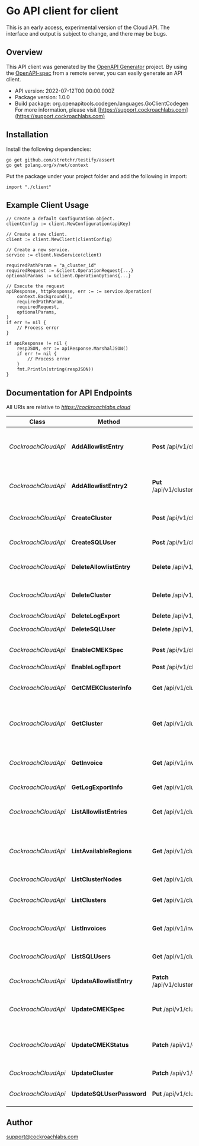 # Go API client for client

This is an early access, experimental version of the Cloud API. The interface and output is subject to change, and there may be bugs.

## Overview
This API client was generated by the [OpenAPI Generator](https://openapi-generator.tech) project.  By using the [OpenAPI-spec](https://www.openapis.org/) from a remote server, you can easily generate an API client.

- API version: 2022-07-12T00:00:00.000Z
- Package version: 1.0.0
- Build package: org.openapitools.codegen.languages.GoClientCodegen
For more information, please visit [https://support.cockroachlabs.com](https://support.cockroachlabs.com)

## Installation

Install the following dependencies:

```shell
go get github.com/stretchr/testify/assert
go get golang.org/x/net/context
```

Put the package under your project folder and add the following in import:

```golang
import "./client"
```

## Example Client Usage

```golang 
// Create a default Configuration object.
clientConfig := client.NewConfiguration(apiKey)

// Create a new client.
client := client.NewClient(clientConfig)

// Create a new service.
service := client.NewService(client)

requiredPathParam = "a_cluster_id"
requiredRequest := &client.OperationRequest{...}
optionalParams := &client.OperationOptions{...}

// Execute the request
apiResponse, httpResponse, err := := service.Operation(
	context.Background(), 
	requiredPathParam, 
	requiredRequest, 
	optionalParams,
)
if err != nil {
	// Process error
}

if apiResponse != nil {
	respJSON, err := apiResponse.MarshalJSON()
	if err != nil {
		// Process error
	}
	fmt.Println(string(respJSON))
}
```

## Documentation for API Endpoints

All URIs are relative to *https://cockroachlabs.cloud*

Class | Method | HTTP request | Description
------------ | ------------- | ------------- | -------------
*CockroachCloudApi* | **AddAllowlistEntry** | **Post** /api/v1/clusters/{cluster_id}/networking/allowlist | Add a new CIDR address to the IP allowlist.
*CockroachCloudApi* | **AddAllowlistEntry2** | **Put** /api/v1/clusters/{cluster_id}/networking/allowlist/{entry.cidr_ip}/{entry.cidr_mask} | Add a new CIDR address to the IP allowlist.
*CockroachCloudApi* | **CreateCluster** | **Post** /api/v1/clusters | Create and initialize a new cluster.
*CockroachCloudApi* | **CreateSQLUser** | **Post** /api/v1/clusters/{cluster_id}/sql-users | Create a new SQL user.
*CockroachCloudApi* | **DeleteAllowlistEntry** | **Delete** /api/v1/clusters/{cluster_id}/networking/allowlist/{cidr_ip}/{cidr_mask} | Delete an IP allowlist entry.
*CockroachCloudApi* | **DeleteCluster** | **Delete** /api/v1/clusters/{cluster_id} | Delete a cluster and all of its data.
*CockroachCloudApi* | **DeleteLogExport** | **Delete** /api/v1/clusters/{cluster_id}/logexport | 
*CockroachCloudApi* | **DeleteSQLUser** | **Delete** /api/v1/clusters/{cluster_id}/sql-users/{name} | Delete a SQL user.
*CockroachCloudApi* | **EnableCMEKSpec** | **Post** /api/v1/clusters/{cluster_id}/cmek | Enable CMEK for a cluster.
*CockroachCloudApi* | **EnableLogExport** | **Post** /api/v1/clusters/{cluster_id}/logexport | 
*CockroachCloudApi* | **GetCMEKClusterInfo** | **Get** /api/v1/clusters/{cluster_id}/cmek | Get CMEK-related information for a cluster.
*CockroachCloudApi* | **GetCluster** | **Get** /api/v1/clusters/{cluster_id} | Get extended information about a cluster.
*CockroachCloudApi* | **GetInvoice** | **Get** /api/v1/invoices/{invoice_id} | Gets a specific invoice for an organization.
*CockroachCloudApi* | **GetLogExportInfo** | **Get** /api/v1/clusters/{cluster_id}/logexport | 
*CockroachCloudApi* | **ListAllowlistEntries** | **Get** /api/v1/clusters/{cluster_id}/networking/allowlist | Get the IP allowlist and propagation status for a cluster.
*CockroachCloudApi* | **ListAvailableRegions** | **Get** /api/v1/clusters/available-regions | List the regions available for new clusters and nodes.
*CockroachCloudApi* | **ListClusterNodes** | **Get** /api/v1/clusters/{cluster_id}/nodes | List nodes for a cluster.
*CockroachCloudApi* | **ListClusters** | **Get** /api/v1/clusters | List clusters owned by an organization.
*CockroachCloudApi* | **ListInvoices** | **Get** /api/v1/invoices | Billing List invoices for a given organization.
*CockroachCloudApi* | **ListSQLUsers** | **Get** /api/v1/clusters/{cluster_id}/sql-users | List SQL users for a cluster.
*CockroachCloudApi* | **UpdateAllowlistEntry** | **Patch** /api/v1/clusters/{cluster_id}/networking/allowlist/{entry.cidr_ip}/{entry.cidr_mask} | Update an IP allowlist entry.
*CockroachCloudApi* | **UpdateCMEKSpec** | **Put** /api/v1/clusters/{cluster_id}/cmek | Enable or update the CMEK spec for a cluster.
*CockroachCloudApi* | **UpdateCMEKStatus** | **Patch** /api/v1/clusters/{cluster_id}/cmek | Update the CMEK-related status for a cluster.
*CockroachCloudApi* | **UpdateCluster** | **Patch** /api/v1/clusters/{cluster_id} | Scale or edit a cluster.
*CockroachCloudApi* | **UpdateSQLUserPassword** | **Put** /api/v1/clusters/{cluster_id}/sql-users/{name}/password | Update a SQL user&#39;s password.


## Author
support@cockroachlabs.com

